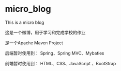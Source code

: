 # micro_blog
This is a micro blog 

这是一个微博，用于学习和完成学校的作业

是一个Apache Maven Project
<p>后端暂时使用到：
Spring、Spring MVC、Mybaties
</p>
<p>
前端暂时使用到：
HTML、CSS、JavaScript 、BootStrap
</p>



